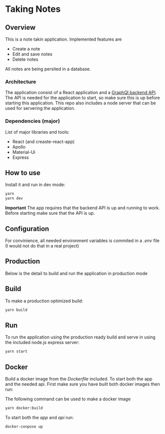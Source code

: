 # Taking Notes

## Overview

This is a note takin application. Implemented features are

-   Create a note
-   Edit and save notes
-   Delete notes

All notes are being persited in a database.

### Architecture

The application consist of a React application and a [GraphQl backend API](https://github.com/FilipStenbeck/note-app-api).
The API is needed for the application to start, so make sure this is up before starting this application.
This repo also includes a node server that can be used for servering the application.

### Dependencies (major)

List of major libraries and tools:

-   React (and creaste-react-app)
-   Apollo
-   Material-Ui
-   Express

## How to use

Install it and run in dev mode:

```sh
yarn
yarn dev
```

**Important** The app requires that the backend API is up and running to work. Before starting make sure that the API is up.

## Configuration

For convinience, all needed environment variables is commited in a _.env_ file (I would not do that in a real project)

## Production

Below is the detail to build and run the application in production mode

## Build

To make a production optimized build:

```sh
yarn build
```

## Run

To run the application using the production ready build and serve in using the included node.js express server:

```sh
yarn start
```

## Docker

Build a docker image from the _Dockerfile_ included.
To start both the app and the needed api. First make sure you have built both docker images then run:

The following command can be used to make a docker image

```sh
yarn docker:build
```
To start both the *app* and *api* run:

```sh
docker-conpose up
```


